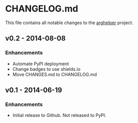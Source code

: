 # CHANGELOG.md

This file contains all notable changes to the [arghelper][] project.

## v0.2 - 2014-08-08

### Enhancements
- Automate PyPI deployment
- Change badges to use shields.io
- Move CHANGES.md to CHANGELOG.md

## v0.1 - 2014-06-19

### Enhancements
- Initial release to Github. Not released to PyPI.

[arghelper]: https://github.com/questrail/arghelper
